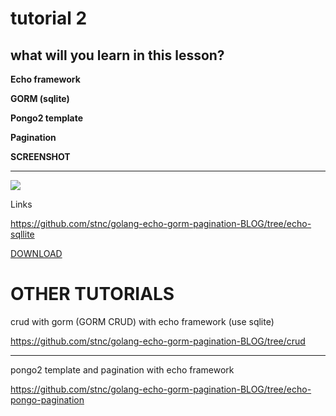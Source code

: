 
# tutorial 2 

## what will you learn in this lesson?

<strong>Echo framework </strong>

<strong>GORM (sqlite)</strong>

<strong> Pongo2 template </strong>

<strong>Pagination</strong>

<strong> SCREENSHOT </strong>
<hr>
<img  src="https://raw.githubusercontent.com/stnc/golang-echo-gorm-pagination-BLOG/echo-sqllite/srcshot.png">

Links

https://github.com/stnc/golang-echo-gorm-pagination-BLOG/tree/echo-sqllite

<a href="https://github.com/stnc/golang-echo-gorm-pagination-BLOG/archive/echo-sqllite.zip">DOWNLOAD</a>

# OTHER TUTORIALS

crud with gorm (GORM CRUD) with echo framework (use sqlite) 

https://github.com/stnc/golang-echo-gorm-pagination-BLOG/tree/crud

<hr>
pongo2 template and pagination with echo framework

https://github.com/stnc/golang-echo-gorm-pagination-BLOG/tree/echo-pongo-pagination


